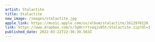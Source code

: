 ```yaml
---
artist: Stalactite
title: Stalactite
new_image: /images/stalactite.jpg
apple_link: https://music.apple.com/us/album/stalactite/1612978220
link: https://www.dropbox.com/s/3g0crrtvaqjv05t/Stalactite.zip?dl=1
published_date: 2022-03-22T22:36:30.563Z
---
```

